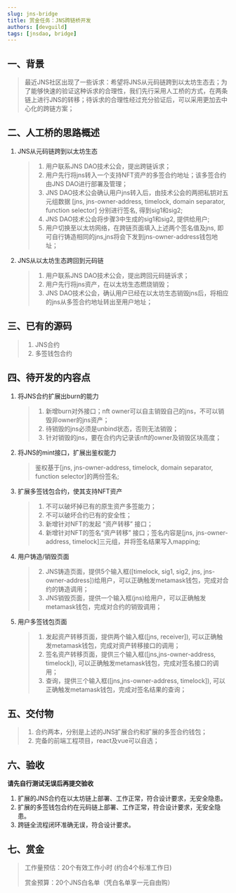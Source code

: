 ```yaml
---
slug: jns-bridge
title: 赏金任务：JNS跨链桥开发
authors: [devguild]
tags: [jnsdao, bridge]
---
```


## 一、背景

>  最近JNS社区出现了一些诉求：希望将JNS从元码链跨到以太坊生态去；为了能够快速的验证这种诉求的合理性，我们先行采用人工桥的方式，在两条链上进行JNS的转移；待诉求的合理性经过充分验证后，可以采用更加去中心化的跨链方案；

## 二、人工桥的思路概述

1. JNS从元码链跨到以太坊生态

    > 1. 用户联系JNS DAO技术公会，提出跨链诉求；
    > 2. 用户先行将jns转入一个支持NFT资产的多签合约地址；该多签合约由JNS DAO进行部署及管理；
    > 3. JNS DAO技术公会确认用户jns转入后，由技术公会的两把私钥对五元组数据 [jns, jns-owner-address, timelock, domain separator, function selector] 分别进行签名, 得到sig1和sig2;
    > 4. JNS DAO技术公会将步骤3中生成的sig1和sig2, 提供给用户;
    > 5. 用户切换至以太坊网络，在跨链页面填入上述两个签名值及jns, 即可自行铸造相同的jns,jns将会下发到jns-owner-address钱包地址；

2. JNS从以太坊生态跨回到元码链

    > 1. 用户联系JNS DAO技术公会，提出跨回元码链诉求；
    > 2. 用户先行将jns资产，在以太坊生态燃烧销毁；
    > 3. JNS DAO技术公会，确认用户已经在以太坊生态销毁jns后，将相应的jns从多签合约地址转出至用户地址；

## 三、已有的源码

> 1. JNS合约
> 2. 多签钱包合约

## 四、待开发的内容点

1. 将JNS合约扩展出burn的能力

    > 1. 新增burn对外接口；nft owner可以自主销毁自己的jns，不可以销毁非owner的jns资产；
    > 2. 待销毁的jns必须是unbind状态，否则无法销毁；
    > 3. 针对销毁的jns，要在合约内记录该nft的owner及销毁区块高度；

2. 将JNS的mint接口，扩展出鉴权能力
    >  鉴权基于[jns, jns-owner-address, timelock, domain separator, function selector]的两份签名;

3. 扩展多签钱包合约，使其支持NFT资产

    > 1. 不可以破坏掉已有的原生资产多签能力；
    > 2. 不可以破坏合约已有的安全性；
    > 3. 新增针对NFT的发起 “资产转移” 接口；
    > 4. 新增针对NFT的签名“资产转移” 接口；签名内容是[jns, jns-owner-address, timelock]三元组，并将签名结果写入mapping;

4. 用户铸造/销毁页面
    > 2. JNS铸造页面，提供5个输入框([timelock, sig1, sig2, jns, jns-owner-address])给用户，可以正确触发metamask钱包，完成对合约的铸造调用；
    > 3. JNS销毁页面，提供一个输入框(jns)给用户，可以正确触发metamask钱包，完成对合约的销毁调用；

5. 用户多签钱包页面
   > 1. 发起资产转移页面，提供两个输入框([jns, receiver]), 可以正确触发metamask钱包，完成对资产转移接口的调用；
   > 2. 签名资产转移页面，提供三个输入框([jns,jns-owner-address, timelock]), 可以正确触发metamask钱包，完成对签名接口的调用；
   > 3. 查询，提供三个输入框([jns,jns-owner-address, timelock]), 可以正确触发metamask钱包，完成对签名结果的查询；

## 五、交付物
> 1. 合约两本，分别是上述的JNS扩展合约和扩展的多签合约钱包；
> 2. 完备的前端工程项目，react及vue可以自选；



## 六、验收
**请先自行测试无误后再提交验收**

1. 扩展的JNS合约在以太坊链上部署、工作正常，符合设计要求，无安全隐患。
2. 扩展的多签钱包合约在元码链上部署、工作正常，符合设计要求，无安全隐患。
3. 跨链全流程闭环准确无误，符合设计要求。

## 七、赏金 

> 工作量预估：20个有效工作小时 (约合4个标准工作日)
>
> 赏金预算：20个JNS白名单（凭白名单享一元自由购）

